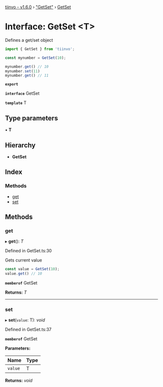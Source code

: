 [tiinvo - v1.6.0](../README.md) › ["GetSet"](../modules/_getset_.md) › [GetSet](_getset_.getset.md)

# Interface: GetSet <**T**>

Defines a get/set object

```ts
import { GetSet } from 'tiinvo';

const mynumber = GetSet(10);

mynumber.get() // 10
mynumber.set(11)
mynumber.get() // 11
```

**`export`** 

**`interface`** GetSet

**`template`** T

## Type parameters

▪ **T**

## Hierarchy

* **GetSet**

## Index

### Methods

* [get](_getset_.getset.md#get)
* [set](_getset_.getset.md#set)

## Methods

###  get

▸ **get**(): *T*

Defined in GetSet.ts:30

Gets current value

```ts
const value = GetSet(10);
value.get() // 10
```

**`memberof`** GetSet

**Returns:** *T*

___

###  set

▸ **set**(`value`: T): *void*

Defined in GetSet.ts:37

**`memberof`** GetSet

**Parameters:**

Name | Type |
------ | ------ |
`value` | T |

**Returns:** *void*
